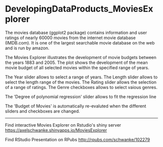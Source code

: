 # DevelopingDataProducts_MoviesExplorer

The movies database (ggplot2 package) contains information and user ratings 
of nearly 60000 movies from the internet movie database (IMDB.com). 
It is one of the largest searchable movie database on the web and is 
run by amazon.

The Movies Explorer illustrates the development of movie budgets
between the years 1883 and 2005. 
The plot shows the development of the mean movie budget of 
all selected movies within the specified range of years.

The Year slider allows to select a range of years.
The Length slider allows to select the length range of the movies.
The Rating slider allows the selection of a range of ratings.
The Genre checkboxes allows to select vaious genres.

The 'Degree of polynomial regression' slider allows to fit the 
regression line

The 'Budget of Movies' is automatically re-evaluted when the 
different sliders and checkboxes are changed.

----

Find interactive Movies Explorer on Rstudio's shiny server
https://axelschwanke.shinyapps.io/MoviesExplorer

Find RStudio Presentation on RPubs
http://rpubs.com/schwanke/102279